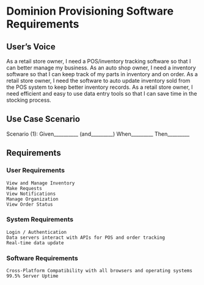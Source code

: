 # Dominion Provisioning Software Requirements

## User’s Voice
As a retail store owner, I need a POS/inventory tracking software so that I can better manage my business.
As an auto shop owner, I need a inventory software so that I can keep track of my parts in inventory and on order.
As a retail store owner, I need the software to auto update inventory sold from the POS system to keep better inventory records.
As a retail store owner, I need efficient and easy to use data entry tools so that I can save time in the stocking process.

## Use Case Scenario

Scenario (1):
Given__________
(and_________)
When_________
Then_________

## Requirements
### User Requirements
	View and Manage Inventory
	Make Requests
	View Notifications
	Manage Organization
	View Order Status
### System Requirements
	Login / Authentication
	Data servers interact with APIs for POS and order tracking
	Real-time data update
### Software Requirements
	Cross-Platform Compatibility with all browsers and operating systems
	99.5% Server Uptime

